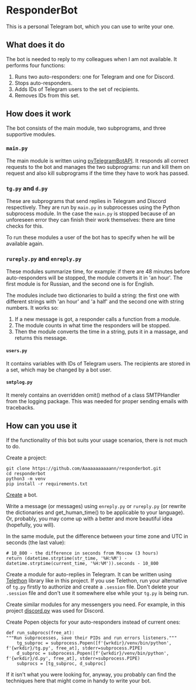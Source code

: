# ResponderBot
This is a personal Telegram bot, which you can use to write your one.
## What does it do
The bot is needed to reply to my colleagues when I am not available. It performs four functions:
1. Runs two auto-responders: one for Telegram and one for Discord.
2. Stops auto-responders.
3. Adds IDs of Telegram users to the set of recipients.
4. Removes IDs from this set.

## How does it work
The bot consists of the main module, two subprograms, and three supportive modules.
### `main.py`
The main module is written using [pyTelegramBotAPI](https://github.com/eternnoir/pyTelegramBotAPI). It responds all correct requests to the bot and manages the two subprograms: run and kill them on request and also kill subprograms if the time they have to work has passed.
### `tg.py` and `d.py`
These are subprograms that send replies in Telegram and Discord respectively. They are run by `main.py` in subprocesses using the Python subprocess module. In the case the `main.py` is stopped because of an unforeseen error they can finish their work themselves: there are time checks for this.

To run these modules a user of the bot has to specify when he will be available again.
### `rureply.py` and `enreply.py`
These modules summarize time, for example: if there are 48 minutes before auto-responders will be stopped, the module converts it in 'an hour'. The first module is for Russian, and the second one is for English.

The modules include two dictionaries to build a string: the first one with different strings with 'an hour' and 'a half' and the second one with string numbers. It works so:
1. If a new message is got, a responder calls a function from a module.
2. The module counts in what time the responders will be stopped.
3. Then the module converts the time in a string, puts it in a massage, and returns this message.
#### `users.py`
It contains variables with IDs of Telegram users. The recipients are stored in a set, which may be changed by a bot user.
#### `smtplog.py`
It merely contains an overridden omit() method of a class SMTPHandler from the logging package. This was needed for proper sending emails with tracebacks.
## How can you use it
If the functionality of this bot suits your usage scenarios, there is not much to do.

Create a project:

    git clone https://github.com/Aaaaaaaaaaann/responderbot.git
    cd responderbot
    python3 -m venv
    pip install -r requirements.txt

[Create](https://core.telegram.org/bots#6-botfather) a bot.

Write a message (or messages) using `enreply.py` or `rureply.py` (or rewrite the dictionaries and get_human_time() to be applicable to your language). Or, probably, you may come up with a better and more beautiful idea (hopefully, you will).

In the same module, put the difference between your time zone and UTC in seconds (the last value):

    # 10_800 - the difference in seconds from Moscow (3 hours)
    return (datetime.strptime(str_time, '%H:%M') - datetime.strptime(current_time, '%H:%M')).seconds - 10_800

Create a module for auto-replies in Telegram. It can be written using [Telethon](https://docs.telethon.dev/en/latest/) library like in this project. If you use Telethon, run your alternative of `tg.py` firstly to authorize and create a `.session` file. Don't delete your `.session` file and don't use it somewhere else while your `tg.py` is being run.

Create similar modules for any messengers you need. For example, in this project [discord.py](https://discordpy.readthedocs.io/en/latest/) was used for Discord.

Create Popen objects for your auto-responders instead of current ones:

    def run_subprocs(free_at):
    """Run subprocesses, save their PIDs and run errors listeners."""
        tg_subproc = subprocess.Popen([f'{wrkdir}/venv/bin/python', f'{wrkdir}/tg.py', free_at], stderr=subprocess.PIPE)
        d_subproc = subprocess.Popen([f'{wrkdir}/venv/bin/python', f'{wrkdir}/d.py', free_at], stderr=subprocess.PIPE)
        subprocs = [tg_subproc, d_subproc]

If it isn't what you were looking for, anyway, you probably can find the techniques here that might come in handy to write your bot.
